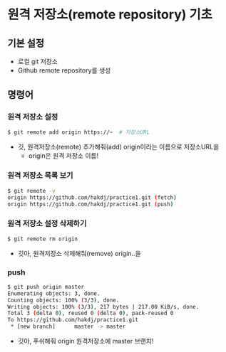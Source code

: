 # 원격 저장소(remote repository) 기초

## 기본 설정

* 로컬 git 저장소
* Github remote repository를 생성

## 명령어

### 원격 저장소 설정

```bash
$ git remote add origin https://~  # 저장소URL
```

* 깃, 원격저장소(remote) 추가해줘(add) origin이라는 이름으로 저장소URL을
  * origin은 원격 저장소 이름!

### 원격 저장소 목록 보기

```bash
$ git remote -v
origin https://github.com/hakdj/practice1.git (fetch)
origin https://github.com/hakdj/practice1.git (push)
```

### 원격 저장소 설정 삭제하기

```bash
$ git remote rm origin
```

* 깃아, 원격저장소 삭제해줘(remove) origin..을

### push

```bash
$ git push origin master
Enumerating objects: 3, done.
Counting objects: 100% (3/3), done.
Writing objects: 100% (3/3), 217 bytes | 217.00 KiB/s, done.
Total 3 (delta 0), reused 0 (delta 0), pack-reused 0
To https://github.com/hakdj/practice1.git
 * [new branch]      master -> master
```

* 깃아, 푸쉬해줘 origin 원격저장소에 master 브랜치!



